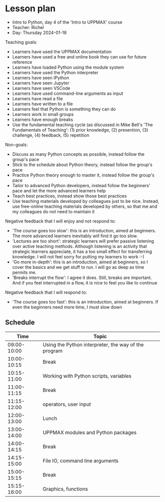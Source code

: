 # Lesson plan

 * Intro to Python, day 4 of the 'Intro to UPPMAX' course
 * Teacher: Richel
 * Day: Thursday 2024-01-18

Teaching goals:

 * Learners have used the UPPMAX documentation
 * Learners have used a free and online book they can use for future reference
 * Learners have loaded Python using the module system
 * Learners have used the Python interpreter
 * Learners have seen IPython
 * Learners have seen Jupyter
 * Learners have seen VSCode
 * Learners have used command-line arguments as input
 * Learners have read a file
 * Learners have written to a file
 * Learners feel that Python is something they can do
 * Learners work in small groups
 * Learners have enough breaks
 * Use the fundamental teaching cycle (as discussed in Mike Bell's 'The 
   Fundamentals of Teaching': (1) prior knowledge,
   (2) presention, (3) challenge, (4) feedback, (5) repetition

Non-goals:

 * Discuss as many Python concepts as possible,
   instead follow the group's pace
 * Stick to the schedule about Python theory,
   instead follow the group's pace
 * Practice Python theory enough to master it,
   instead follow the group's pace
 * Tailor to advanced Python developers,
   instead follow the beginners' pace 
   and let the more advanced learners help
 * Teach best practices,
   instead show those best practices
 * Use teaching materials developed by colleagues just to be nice.
   Instead, use free-online teaching materials developed by others,
   so that me and my colleagues do not need to maintain it

Negative feedback that I will enjoy and not respond to:

- 'The course goes too slow': this is an introduction, aimed at beginners.
  The more advanced learners inevitably will find it go too slow.
- 'Lectures are too short': strategic learners will prefer passive listening
  over active teaching methods. Although listening is an activity that
  strategic learners appreciate, it has a too small effect for transferring knowledge.
  I will not feel sorry for putting my learners to work :-)
- 'Go more in-depth': this is an introduction, aimed at beginners,
  so I cover the basics and we get stuff to run. I will go as deep as time
  permits me.
- 'Breaks interrupt the flow': I agree it does. Still, breaks are
  important. And if you feel interrupted in a flow, it is nice to feel
  you like to continue

Negative feedback that I will respond to:

- 'The course goes too fast': this is an introduction, aimed at beginners.
  If even the beginners need more time, I must slow down

## Schedule

| Time          | Topic
|---------------|-------------------------------
| 09:00-10:00   | Using the Python interpreter, the way of the program |
| 10:00-10:15   | Break                         |
| 10:15-11:00   | Working with Python scripts, variables |
| 11:00-11:15   | Break                         |
| 11:15-12:00   | operators, user input
| 12:00-13:00   | Lunch
| 13:00-14:00   | UPPMAX modules and Python packages
| 14:00-14:15   | Break                         |
| 14:15-15:00   | File IO, command line arguments |
| 15:00-15:15   | Break                         |
| 15:15-16:00   | Graphics, functions           | 




